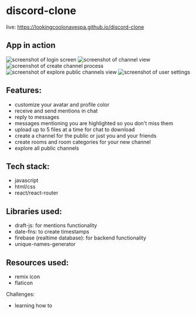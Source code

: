 # discord-clone

live: https://lookingcoolonavespa.github.io/discord-clone

## App in action
![screenshot of login screen](https://i.postimg.cc/ncqtpq6x/Screenshot-from-2021-12-30-19-25-17.png)
![screenshot of channel view](https://i.postimg.cc/KjgJ7rn8/Screenshot-from-2021-12-30-19-16-50.png)
![screenshot of create channel process](https://i.postimg.cc/jqwb3pcL/Screenshot-from-2021-12-30-19-17-02.png)
![screenshot of explore public channels view](https://i.postimg.cc/1RkZkv7M/Screenshot-from-2021-12-30-19-17-09.png)
![screenshot of user settings](https://i.postimg.cc/w38FwyVc/Screenshot-from-2021-12-30-19-17-13.png)

## Features:
- customize your avatar and profile color
- receive and send mentions in chat
- reply to messages
- messages mentioning you are highlighted so you don't miss them
- upload up to 5 files at a time for chat to download
- create a channel for the public or just you and your friends
- create rooms and room categories for your new channel
- explore all public channels

## Tech stack: 
- javascript
- html/css
- react/react-router 

## Libraries used:
- draft-js: for mentions functionality
- date-fns: to create timestamps
- firebase (realtime database): for backend functionality
- unique-names-generator

## Resources used:
- remix icon
- flaticon

Challenges: 
- learning how to 
